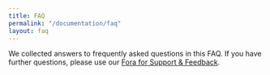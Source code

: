```yaml
---
title: FAQ
permalink: "/documentation/faq"
layout: faq
---
```


We collected answers to frequently asked questions in this FAQ. If you have further questions, please use our [Fora for Support & Feedback](https://mediasuite.clariah.nl/documentation/forum).